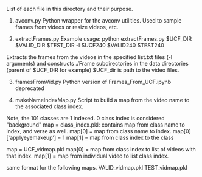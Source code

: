 List of each file in this directory and their purpose.

1. avconv.py
Python wrapper for the avconv utilities. Used to sample frames from videos or resize videos, etc.

2. extractFrames.py
Example usage:
python extractFrames.py $UCF_DIR $VALID_DIR $TEST_DIR -l $UCF240 $VALID240 $TEST240

Extracts the frames from the videos in the specified list.txt files (-l arguments)
and constructs ./Frame subdirectories in the data directories (parent of 
$UCF_DIR for example) $UCF_dir is path to the video files.

3. framesFromVid.py
Python version of Frames_From_UCF.ipynb
deprecated

4. makeNameIndexMap.py
Script to build a map from the video name to the associated class index.

Note, the 101 classes are 1 indexed. 0 class index is considered "background"
map = class_index.pkl: contains map from class name to index, and verse as well.
map[0] = map from class name to index. map[0]['applyeyemakeup'] = 1
map[1] = map from class index to the class

map = UCF_vidmap.pkl
map[0] = map from class index to list of videos with that index.
map[1] = map from individual video to list class index.

same format for the following maps.
VALID_vidmap.pkl
TEST_vidmap.pkl


